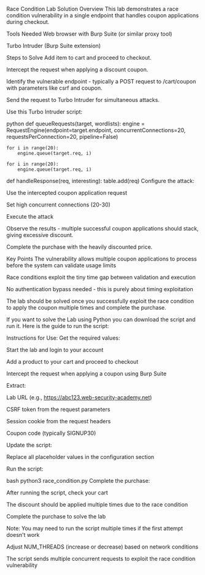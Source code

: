 Race Condition Lab Solution
Overview
This lab demonstrates a race condition vulnerability in a single endpoint that handles coupon applications during checkout.

Tools Needed
Web browser with Burp Suite (or similar proxy tool)

Turbo Intruder (Burp Suite extension)

Steps to Solve
Add item to cart and proceed to checkout.

Intercept the request when applying a discount coupon.

Identify the vulnerable endpoint - typically a POST request to /cart/coupon with parameters like csrf and coupon.

Send the request to Turbo Intruder for simultaneous attacks.

Use this Turbo Intruder script:

python
def queueRequests(target, wordlists):
    engine = RequestEngine(endpoint=target.endpoint,
                           concurrentConnections=20,
                           requestsPerConnection=20,
                           pipeline=False)
    
    for i in range(20):
        engine.queue(target.req, i)
        
    for i in range(20):
        engine.queue(target.req, i)

def handleResponse(req, interesting):
    table.add(req)
Configure the attack:

Use the intercepted coupon application request

Set high concurrent connections (20-30)

Execute the attack

Observe the results - multiple successful coupon applications should stack, giving excessive discount.

Complete the purchase with the heavily discounted price.

Key Points
The vulnerability allows multiple coupon applications to process before the system can validate usage limits

Race conditions exploit the tiny time gap between validation and execution

No authentication bypass needed - this is purely about timing exploitation

The lab should be solved once you successfully exploit the race condition to apply the coupon multiple times and complete the purchase.

If you want to solve the Lab using Python you can download the script and run it. Here is the guide to run the script:

Instructions for Use:
Get the required values:

Start the lab and login to your account

Add a product to your cart and proceed to checkout

Intercept the request when applying a coupon using Burp Suite

Extract:

Lab URL (e.g., https://abc123.web-security-academy.net)

CSRF token from the request parameters

Session cookie from the request headers

Coupon code (typically SIGNUP30)

Update the script:

Replace all placeholder values in the configuration section

Run the script:

bash
python3 race_condition.py
Complete the purchase:

After running the script, check your cart

The discount should be applied multiple times due to the race condition

Complete the purchase to solve the lab

Note:
You may need to run the script multiple times if the first attempt doesn't work

Adjust NUM_THREADS (increase or decrease) based on network conditions

The script sends multiple concurrent requests to exploit the race condition vulnerability

